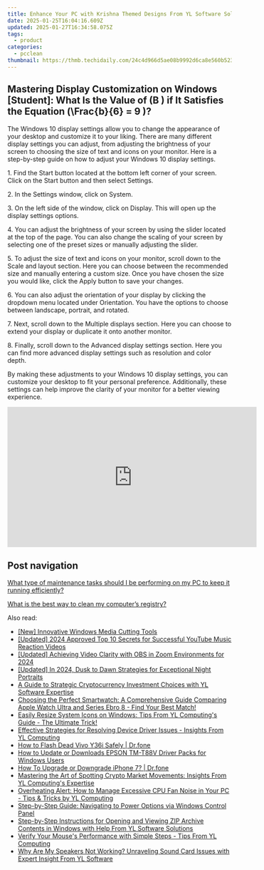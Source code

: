 ```yaml
---
title: Enhance Your PC with Krishna Themed Designs From YL Software Solutions
date: 2025-01-25T16:04:16.609Z
updated: 2025-01-27T16:34:58.075Z
tags:
  - product
categories:
  - pcclean
thumbnail: https://thmb.techidaily.com/24c4d966d5ae08b9992d6ca8e560b523aa54e9e6e811859d2e2792db0d3e9e3a.jpg
---
```


## Mastering Display Customization on Windows [Student]: What Is the Value of \(B \) if It Satisfies the Equation \(\Frac{b}{6} = 9 \)?

The Windows 10 display settings allow you to change the appearance of your desktop and customize it to your liking. There are many different display settings you can adjust, from adjusting the brightness of your screen to choosing the size of text and icons on your monitor. Here is a step-by-step guide on how to adjust your Windows 10 display settings. 

1\. Find the Start button located at the bottom left corner of your screen. Click on the Start button and then select Settings.

2\. In the Settings window, click on System.

3\. On the left side of the window, click on Display. This will open up the display settings options. 

4\. You can adjust the brightness of your screen by using the slider located at the top of the page. You can also change the scaling of your screen by selecting one of the preset sizes or manually adjusting the slider.

5\. To adjust the size of text and icons on your monitor, scroll down to the Scale and layout section. Here you can choose between the recommended size and manually entering a custom size. Once you have chosen the size you would like, click the Apply button to save your changes.

6\. You can also adjust the orientation of your display by clicking the dropdown menu located under Orientation. You have the options to choose between landscape, portrait, and rotated.

7\. Next, scroll down to the Multiple displays section. Here you can choose to extend your display or duplicate it onto another monitor.

8\. Finally, scroll down to the Advanced display settings section. Here you can find more advanced display settings such as resolution and color depth. 

By making these adjustments to your Windows 10 display settings, you can customize your desktop to fit your personal preference. Additionally, these settings can help improve the clarity of your monitor for a better viewing experience.

<!-- affiliate ads begin -->
<iframe width="560" height="315" src="https://www.youtube.com/embed/Zgwn5kVI5V4?si=1j6j4OuSSndFieXU" title="YouTube video player" frameborder="0" allow="accelerometer; autoplay; clipboard-write; encrypted-media; gyroscope; picture-in-picture; web-share" referrerpolicy="strict-origin-when-cross-origin" allowfullscreen></iframe>
<!-- affiliate ads end -->

## Post navigation

[What type of maintenance tasks should I be performing on my PC to keep it running efficiently?](https://tools.techidaily.com/pcclean/products/)

[What is the best way to clean my computer’s registry?](https://tools.techidaily.com/pcclean/products/)

<ins class="adsbygoogle"
     style="display:block"
     data-ad-format="autorelaxed"
     data-ad-client="ca-pub-7571918770474297"
     data-ad-slot="1223367746"></ins>

<ins class="adsbygoogle"
     style="display:block"
     data-ad-client="ca-pub-7571918770474297"
     data-ad-slot="8358498916"
     data-ad-format="auto"
     data-full-width-responsive="true"></ins>

<span class="atpl-alsoreadstyle">Also read:</span>
<div><ul>
<li><a href="https://extra-skills.techidaily.com/new-innovative-windows-media-cutting-tools/"><u>[New] Innovative Windows Media Cutting Tools</u></a></li>
<li><a href="https://youtube-docs.techidaily.com/ed-2024-approved-top-10-secrets-for-successful-youtube-music-reaction-videos/"><u>[Updated] 2024 Approved Top 10 Secrets for Successful YouTube Music Reaction Videos</u></a></li>
<li><a href="https://screen-capture.techidaily.com/updated-achieving-video-clarity-with-obs-in-zoom-environments-for-2024/"><u>[Updated] Achieving Video Clarity with OBS in Zoom Environments for 2024</u></a></li>
<li><a href="https://screen-sharing-recording.techidaily.com/updated-in-2024-dusk-to-dawn-strategies-for-exceptional-night-portraits/"><u>[Updated] In 2024, Dusk to Dawn Strategies for Exceptional Night Portraits</u></a></li>
<li><a href="https://discover-alternatives.techidaily.com/a-guide-to-strategic-cryptocurrency-investment-choices-with-yl-software-expertise/"><u>A Guide to Strategic Cryptocurrency Investment Choices with YL Software Expertise</u></a></li>
<li><a href="https://eaxpv-info.techidaily.com/choosing-the-perfect-smartwatch-a-comprehensive-guide-comparing-apple-watch-ultra-and-series-ebro-8-find-your-best-match/"><u>Choosing the Perfect Smartwatch: A Comprehensive Guide Comparing Apple Watch Ultra and Series Ebro 8 - Find Your Best Match!</u></a></li>
<li><a href="https://discover-alternatives.techidaily.com/easily-resize-system-icons-on-windows-tips-from-yl-computings-guide-the-ultimate-trick/"><u>Easily Resize System Icons on Windows: Tips From YL Computing's Guide - The Ultimate Trick!</u></a></li>
<li><a href="https://fox-where.techidaily.com/effective-strategies-for-resolving-device-driver-issues-insights-from-yl-computing/"><u>Effective Strategies for Resolving Device Driver Issues - Insights From YL Computing</u></a></li>
<li><a href="https://fix-guide.techidaily.com/how-to-flash-dead-vivo-y36i-safely-drfone-by-drfone-fix-android-problems-fix-android-problems/"><u>How to Flash Dead Vivo Y36i Safely | Dr.fone</u></a></li>
<li><a href="https://driver-download.techidaily.com/how-to-update-or-downloads-epson-tm-t88v-driver-packs-for-windows-users/"><u>How to Update or Downloads EPSON TM-T88V Driver Packs for Windows Users</u></a></li>
<li><a href="https://review-topics.techidaily.com/how-to-upgrade-or-downgrade-iphone-7-drfone-by-drfone-ios-system-repair-ios-system-repair/"><u>How To Upgrade or Downgrade iPhone 7? | Dr.fone</u></a></li>
<li><a href="https://discover-alternatives.techidaily.com/mastering-the-art-of-spotting-crypto-market-movements-insights-from-yl-computings-expertise/"><u>Mastering the Art of Spotting Crypto Market Movements: Insights From YL Computing's Expertise</u></a></li>
<li><a href="https://discover-alternatives.techidaily.com/overheating-alert-how-to-manage-excessive-cpu-fan-noise-in-your-pc-tips-and-tricks-by-yl-computing/"><u>Overheating Alert: How to Manage Excessive CPU Fan Noise in Your PC - Tips & Tricks by YL Computing</u></a></li>
<li><a href="https://discover-alternatives.techidaily.com/step-by-step-guide-navigating-to-power-options-via-windows-control-panel/"><u>Step-by-Step Guide: Navigating to Power Options via Windows Control Panel</u></a></li>
<li><a href="https://discover-alternatives.techidaily.com/step-by-step-instructions-for-opening-and-viewing-zip-archive-contents-in-windows-with-help-from-yl-software-solutions/"><u>Step-by-Step Instructions for Opening and Viewing ZIP Archive Contents in Windows with Help From YL Software Solutions</u></a></li>
<li><a href="https://discover-alternatives.techidaily.com/verify-your-mouses-performance-with-simple-steps-tips-from-yl-computing/"><u>Verify Your Mouse's Performance with Simple Steps - Tips From YL Computing</u></a></li>
<li><a href="https://discover-alternatives.techidaily.com/why-are-my-speakers-not-working-unraveling-sound-card-issues-with-expert-insight-from-yl-software/"><u>Why Are My Speakers Not Working? Unraveling Sound Card Issues with Expert Insight From YL Software</u></a></li>
</ul></div>

